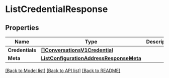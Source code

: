 # ListCredentialResponse

## Properties

Name | Type | Description | Notes
------------ | ------------- | ------------- | -------------
**Credentials** | [**[]ConversationsV1Credential**](ConversationsV1Credential.md) |  |[optional] 
**Meta** | [**ListConfigurationAddressResponseMeta**](ListConfigurationAddressResponseMeta.md) |  |[optional] 

[[Back to Model list]](../README.md#documentation-for-models) [[Back to API list]](../README.md#documentation-for-api-endpoints) [[Back to README]](../README.md)


